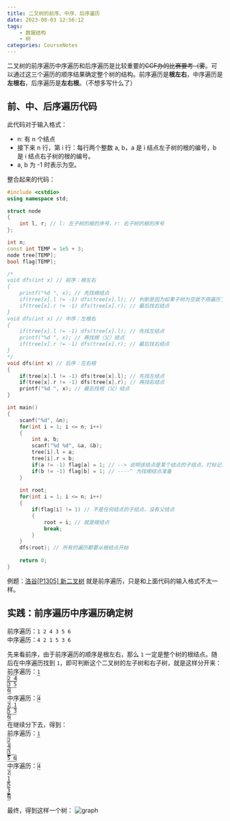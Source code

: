 ```yaml
---
title: 二叉树的前序、中序、后序遍历
date: 2023-08-03 12:56:12
tags:
    - 数据结构
    - 树
categories: CourseNotes
---
```


二叉树的前序遍历中序遍历和后序遍历是比较重要的~~CCF办的比赛要考（雾~~。可以通过这三个遍历的顺序结果确定整个树的结构。前序遍历是**根左右**，中序遍历是**左根右**，后序遍历是**左右根**。（不想多写什么了）

<!--more-->

## 前、中、后序遍历代码
此代码对于输入格式：

- n: 有 n 个结点
- 接下来 n 行，第 i 行：每行两个整数 a, b，a 是 i 结点左子树的根的编号，b 是 i 结点右子树的根的编号。
- a, b 为 -1 时表示为空。

整合起来的代码：

```cpp
#include <cstdio>
using namespace std;

struct node
{
    int l, r; // l: 左子树的根的序号，r: 右子树的根的序号
};

int n;
const int TEMP = 1e5 + 3;
node tree[TEMP];
bool flag[TEMP];

/*
void dfs(int x) // 前序：根左右
{
    printf("%d ", x); // 先找根结点
    if(tree[x].l != -1) dfs(tree[x].l); // 判断是因为如果子树为空就不用遍历了（同下），再找左结点
    if(tree[x].r != -1) dfs(tree[x].r); // 最后找右结点
}
void dfs(int x) // 中序：左根右
{
    if(tree[x].l != -1) dfs(tree[x].l); // 先找左结点
    printf("%d ", x); // 再找根（父）结点
    if(tree[x].r != -1) dfs(tree[x].r); // 最后找右结点
}
*/
void dfs(int x) // 后序：左右根
{
    if(tree[x].l != -1) dfs(tree[x].l); // 先找左结点
    if(tree[x].r != -1) dfs(tree[x].r); // 再找右结点
    printf("%d ", x); // 最后找根（父）结点
}

int main()
{
    scanf("%d", &n);
    for(int i = 1; i <= n; i++)
    {
        int a, b;
        scanf("%d %d", &a, &b);
        tree[i].l = a;
        tree[i].r = b;
        if(a != -1) flag[a] = 1; // --> 说明该结点是某个结点的子结点，打标记，一定不是根结点
        if(b != -1) flag[b] = 1; // ----^ 为找根结点准备
    }
    
    int root;
    for(int i = 1; i <= n; i++)
    {
        if(flag[i] != 1) // 不是任何结点的子结点，没有父结点
        {
            root = i; // 就是根结点
            break;
        }
    }
    dfs(root); // 所有的遍历都要从根结点开始
    
    return 0;
}
```
例题：[洛谷\[P1305\] 新二叉树](https://www.luogu.com.cn/problem/P1305) 就是前序遍历，只是和上面代码的输入格式不太一样。

## 实践：前序遍历中序遍历确定树
前序遍历：`1 2 4 3 5 6`  
中序遍历：`4 2 1 5 3 6`

先来看前序，由于前序遍历的顺序是根左右，那么 `1` 一定是整个树的根结点。随后在中序遍历找到 `1`，即可判断这个二叉树的左子树和右子树，就是这样分开来：  
前序遍历：<code><span style="border-bottom: solid 2px #999;">1</span> <span style="border: solid 1px #777; border-radius: 2px;">2 4</span> <span style="border: solid 1px #555; border-radius: 2px;">3 5 6</span></code>  
中序遍历：<code><span style="border: solid 1px #777; border-radius: 2px;">4 2</span> <span style="border-bottom: solid 2px #999;">1</span> <span style="border: solid 1px #555; border-radius: 2px;">5 3 6</span></code>  
在继续分下去，得到：  
前序遍历：<code><span style="border-bottom: solid 2px #999;">1</span> <span style="border: solid 1px #777; border-radius: 2px;"><span style="border-bottom: solid 2px #ccc;">2</span> 4</span> <span style="border: solid 1px #555; border-radius: 2px;"><span style="border-bottom: solid 2px #111;">3</span> 5 6</span></code>  
中序遍历：<code><span style="border: solid 1px #777; border-radius: 2px;">4 <span style="border-bottom: solid 2px #ccc;">2</span></span> <span style="border-bottom: solid 2px #999;">1</span> <span style="border: solid 1px #555; border-radius: 2px;">5 <span style="border-bottom: solid 2px #111;">3</span> 6</span></code>

最终，得到这样一个树：
![graph](https://src-jywon.netlify.app/img/blog-binarytreeFme.png)